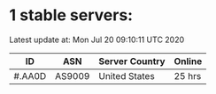 # 1 stable servers:

Latest update at: Mon Jul 20 09:10:11 UTC 2020

| ID | ASN | Server Country | Online |
| -- | --- | -------------- | ------ |
| #.AA0D | AS9009 | United States | 25 hrs |

